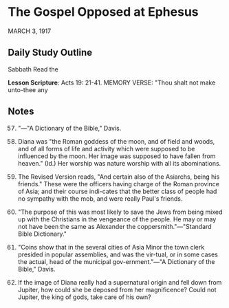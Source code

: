 # The Gospel Opposed at Ephesus
MARCH 3, 1917

## Daily Study Outline

Sabbath Read the

**Lesson Scripture**: Acts 19: 21-41. MEMORY VERSE: "Thou shalt not make unto-thee any

## Notes

57. "—"A Dictionary of the Bible," Davis.

2. Diana was "the Roman goddess of the moon, and of field and woods, and of all forms of life and activity which were supposed to be influenced by the moon. Her image was supposed to have fallen from heaven." (Id.) Her worship was nature worship with all its abominations.

4. The Revised Version reads, "And certain also of the Asiarchs, being his friends." These were the officers having charge of the Roman province of Asia; and their course indi-cates that the better class of people had no sympathy with the mob, and were really Paul's friends.

5. "The purpose of this was most likely to save the Jews from being mixed up with the Christians in the vengeance of the people. He may or may not have been the same as Alexander the coppersmith."—"Standard Bible Dictionary."

6. "Coins show that in the several cities of Asia Minor the town clerk presided in popular assemblies, and was the vir-tual, or in some cases the actual, head of the municipal gov-ernment."—"A Dictionary of the Bible," Davis.

7. If the image of Diana really had a supernatural origin and fell down from Jupiter, how could she be deposed from her magnificence? Could not Jupiter, the king of gods, take care of his own?
